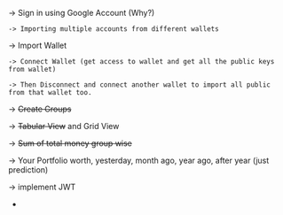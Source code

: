 -> Sign in using Google Account (Why?)

    -> Importing multiple accounts from different wallets

-> Import Wallet

    -> Connect Wallet (get access to wallet and get all the public keys from wallet)

    -> Then Disconnect and connect another wallet to import all public from that wallet too.

-> ~~Create Groups~~

-> ~~Tabular View~~ and Grid View

-> ~~Sum of total money group wise~~

-> Your Portfolio worth, yesterday, month ago, year ago, after year (just prediction)

-> implement JWT

- 
